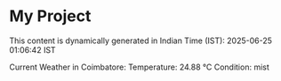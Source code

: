 # My Project

This content is dynamically generated in Indian Time (IST): 2025-06-25 01:06:42 IST


Current Weather in Coimbatore:
Temperature: 24.88 °C
Condition: mist
